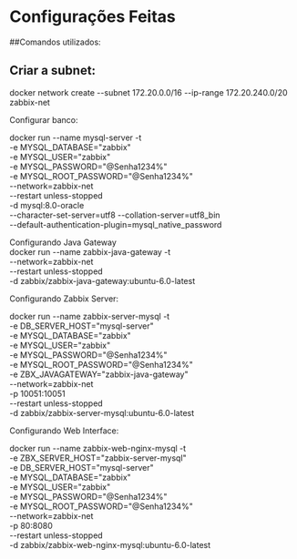 # Configurações Feitas

##Comandos utilizados: 

## Criar a subnet: 

docker network create --subnet 172.20.0.0/16 --ip-range 172.20.240.0/20 zabbix-net


Configurar banco: 

docker run --name mysql-server -t \
      -e MYSQL_DATABASE="zabbix" \
      -e MYSQL_USER="zabbix" \
      -e MYSQL_PASSWORD="@Senha1234%" \
      -e MYSQL_ROOT_PASSWORD="@Senha1234%" \
      --network=zabbix-net \
      --restart unless-stopped \
      -d mysql:8.0-oracle \
      --character-set-server=utf8 --collation-server=utf8_bin \
      --default-authentication-plugin=mysql_native_password

Configurando Java Gateway      
docker run --name zabbix-java-gateway -t \
      --network=zabbix-net \
      --restart unless-stopped \
      -d zabbix/zabbix-java-gateway:ubuntu-6.0-latest
      
Configurando Zabbix Server: 

docker run --name zabbix-server-mysql -t \
      -e DB_SERVER_HOST="mysql-server" \
      -e MYSQL_DATABASE="zabbix" \
      -e MYSQL_USER="zabbix" \
      -e MYSQL_PASSWORD="@Senha1234%" \
      -e MYSQL_ROOT_PASSWORD="@Senha1234%" \
      -e ZBX_JAVAGATEWAY="zabbix-java-gateway" \
      --network=zabbix-net \
      -p 10051:10051 \
      --restart unless-stopped \
      -d zabbix/zabbix-server-mysql:ubuntu-6.0-latest

      
Configurando Web Interface: 

docker run --name zabbix-web-nginx-mysql -t \
      -e ZBX_SERVER_HOST="zabbix-server-mysql" \
      -e DB_SERVER_HOST="mysql-server" \
      -e MYSQL_DATABASE="zabbix" \
      -e MYSQL_USER="zabbix" \
      -e MYSQL_PASSWORD="@Senha1234%" \
      -e MYSQL_ROOT_PASSWORD="@Senha1234%" \
      --network=zabbix-net \
      -p 80:8080 \
      --restart unless-stopped \
      -d zabbix/zabbix-web-nginx-mysql:ubuntu-6.0-latest
      
